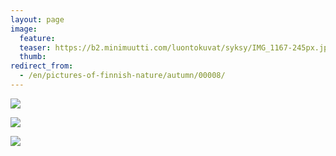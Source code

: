 ```yaml
---
layout: page
image:
  feature:
  teaser: https://b2.minimuutti.com/luontokuvat/syksy/IMG_1167-245px.jpg
  thumb:
redirect_from:
  - /en/pictures-of-finnish-nature/autumn/00008/
---
```


![](https://b2.minimuutti.com/luontokuvat/syksy/IMG_1170-800px.jpg)

![](https://b2.minimuutti.com/luontokuvat/syksy/IMG_1176-800px.jpg)

![](https://b2.minimuutti.com/luontokuvat/syksy/IMG_1167-800px.jpg)
